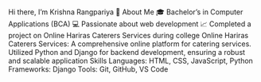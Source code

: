 Hi there, I’m Krishna Rangpariya 👋
About Me
🎓 Bachelor’s in Computer Applications (BCA)
💻 Passionate about web development
📈 Completed a project on Online Hariras Caterers Services during college
Online Hariras Caterers Services: A comprehensive online platform for catering services. Utilized Python and Django for backend development, ensuring a robust and scalable application
Skills
Languages: HTML, CSS, JavaScript, Python
Frameworks: Django
Tools: Git, GitHub, VS Code
